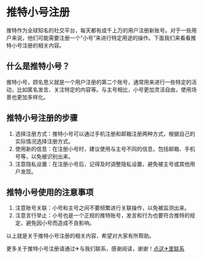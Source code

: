 # 推特小号注册

推特作为全球知名的社交平台，每天都有成千上万的用户注册新账号。对于一些用户来说，他们可能需要注册一个“小号”来进行特定用途的操作。下面我们来看看推特小号注册的相关内容。

## 什么是推特小号？

推特小号，顾名思义就是一个用户注册的第二个账号，通常用来进行一些特定的活动，比如匿名发言、关注特定的内容等。与主号相比，小号更加灵活自由，使用场景也更加多样化。

## 推特小号注册的步骤

1. 选择注册方式：推特小号可以通过手机注册和邮箱注册两种方式，根据自己的实际情况选择注册方式。
2. 使用新的信息：在注册小号时，建议使用与主号不同的信息，包括邮箱、手机号等，以免被识别出来。
3. 注意隐私设置：在注册小号后，记得及时调整隐私设置，避免被主号或其他用户发现。

## 推特小号使用的注意事项

1. 注意账号关联：小号和主号之间不要频繁进行关联操作，以免被监测出来。
2. 注意言行举止：小号也是一个正规的推特账号，发言和行为也要符合推特的规定，避免因小号而造成不良影响。

以上就是关于推特小号注册的相关内容，希望对大家有所帮助。

更多关于推特小号注册请通过✈与我们联系，感谢阅读，谢谢！[点这✈里联系](https://ss.k02.cc)